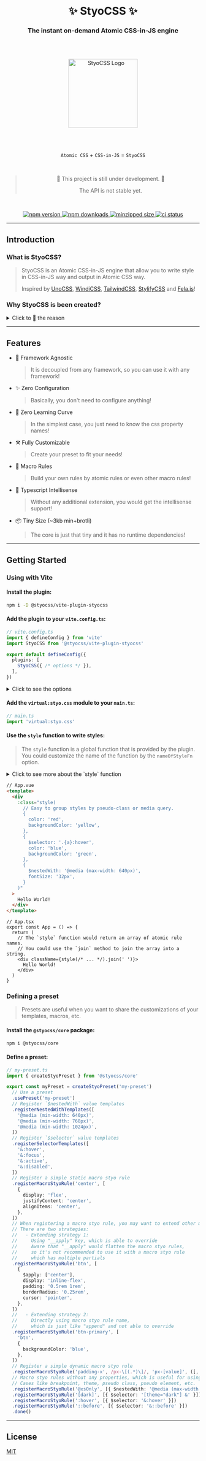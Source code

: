 <br>

<h1 align="center">
  ✨ StyoCSS ✨
</h1>

<h3 align="center">
  The instant on-demand Atomic CSS-in-JS engine
</h4>

<br>
<br>

<p align="center">
  <img src="./assets/logo.svg" alt="StyoCSS Logo" width="180" />
</p>

<br>
<br>

<p align="center">
  <code>Atomic CSS</code> + <code>CSS-in-JS</code> = <code>StyoCSS</code>
</p>

<br>

<blockquote align="center" font-size="10px">
  🚧 This project is still under development. 🚧
  
  The API is not stable yet.
</blockquote>

<br>

<p align="center">
  <a href="https://www.npmjs.com/package/@styocss/core">
    <img src="https://img.shields.io/npm/v/@styocss/core?style=flat-square" alt="npm version" />
  </a>
  <a href="https://www.npmjs.com/package/@styocss/core">
    <img src="https://img.shields.io/npm/dm/@styocss/core?style=flat-square" alt="npm downloads" />
  </a>
  <a href="https://img.shields.io/bundlephobia/minzip/@styocss/core?style=flat-square">
    <img src="https://img.shields.io/bundlephobia/minzip/@styocss/core?style=flat-square" alt="minzipped size" />
  </a>
  <a href="https://img.shields.io/github/actions/workflow/status/DevilTea/styocss/ci.yml?style=flat-square">
    <img src="https://img.shields.io/github/actions/workflow/status/DevilTea/styocss/ci.yml?style=flat-square" alt="ci status" />
  </a>

---

## Introduction

### What is StyoCSS?
> StyoCSS is an Atomic CSS-in-JS engine that allow you to write style in CSS-in-JS way and output in Atomic CSS way.
>
> Inspired by [UnoCSS](https://github.com/unocss/unocss), [WindiCSS](https://github.com/windicss/windicss), [TailwindCSS](https://github.com/tailwindlabs/tailwindcss), [StylifyCSS](https://github.com/stylify) and [Fela.js](https://github.com/robinweser/fela)!

### Why StyoCSS is been created?
<details>
  <summary>Click to 👀 the reason</summary>

> I love the idea of Atomic CSS, there are many great Atomic CSS solutions out there, such as UnoCSS, WindiCSS, TailwindCSS, Stylify, etc.
> 
> Unfortunately, I am poor to memorize the utility class names, so UnoCSS, WindiCSS or TailwindCSS is not for me.
>
> I am surprised by the zero learning curve concept of Stylify, but I don't like the idea of using a custom syntax to workaround the limitations of html class attribute.
>
> To solve the problems above, the CSS-in-JS way is the best way to write styles, but it is not the best way to output styles.
>
> So I created StyoCSS, it is a Atomic CSS-in-JS engine that allow you to write style in CSS-in-JS way and output in Atomic CSS way!
</details>

---

## Features
- 🥰 Framework Agnostic
  > It is decoupled from any framework, so you can use it with any framework!
- ✨ Zero Configuration
  > Basically, you don't need to configure anything!
- 📖 Zero Learning Curve
  > In the simplest case, you just need to know the css property names!
- ⚒️ Fully Customizable
  > Create your preset to fit your needs!
- 🧰 Macro Rules
  > Build your own rules by atomic rules or even other macro rules!
- 🧠 Typescript Intellisense 
  > Without any additional extension, you would get the intellisense support!
- 📦 Tiny Size (~3kb min+brotli)
  > The core is just that tiny and it has no runtime dependencies!

---

## Getting Started
### Using with Vite

#### Install the plugin:
```bash
npm i -D @styocss/vite-plugin-styocss
```

#### Add the plugin to your `vite.config.ts`:
```ts
// vite.config.ts
import { defineConfig } from 'vite'
import StyoCSS from '@styocss/vite-plugin-styocss'

export default defineConfig({
  plugins: [
    StyoCSS({ /* options */ }),
  ],
})
```

<details>
  <summary>Click to see the options</summary>

```ts
interface StyoPluginOptions {
  /**
   * List of file extensions to be processed by the plugin.
   * @default ['.vue', '.ts', '.tsx', '.js', '.jsx']
   */
  extensions?: string[]

  /**
   * Function to create a Styo instance. If not provided, a default instance will be created.
   * The function would provide a builder instance to customize the Styo instance.
   */
  createStyo?: (builder: StyoInstanceBuilder) => StyoInstance

  /**
   * Customize the name of the style function.
   * @default 'style'
   */
  nameOfStyleFn?: string

  /**
   * Enable/disable the generation of d.ts file, feel free to add it to your .gitignore.
   * If a string is provided, it will be used as the path to the d.ts file.
   * Default path is `<root of vite config>/styocss.d.ts`.
   * @default false
   */
  dts?: boolean | string
}
```

Creating a StyoInstance by the `createStyo` option:
```ts
StyoCSS({
  createStyo: (builder) => {
    // Customize the Styo instance here
    return builder
      // Set the prefix of the generated atomic rule names
      .setPrefix('styo-')
      // Set the default value of the `$nestedWith` property
      .setDefaultNestedWith('@media (min-width: 1000px)')
      // Set the default value of the `$selector` property
      .setDefaultSelector('.default .{a}')
      // Set the default value of the `$important` property
      .setDefaultImportant(true)
      // Use a preset
      .usePreset('my-preset')
      // Register `$nestedWith` value templates
      .registerNestedWithTemplates([
        '@media (min-width: 640px)',
        '@media (min-width: 768px)',
        '@media (min-width: 1024px)',
      ])
      // Register `$selector` value templates
      .registerSelectorTemplates([
        '&:hover',
        '&:focus',
        '&:active',
        '&:disabled',
      ])
      // Register a simple static macro styo rule
      .registerMacroStyoRule('center', [
        {
          display: 'flex',
          justifyContent: 'center',
          alignItems: 'center',
        },
      ])
      // When registering a macro styo rule, you may want to extend other macro styo rules.
      // There are two strategies:
      //   - Extending strategy 1:
      //     Using "__apply" key, which is able to override
      //     Aware that "__apply" would flatten the macro styo rules,
      //     so it's not recommended to use it with a macro styo rule
      //     which has multiple partials
      .registerMacroStyoRule('btn', [
        {
          $apply: ['center'],
          display: 'inline-flex',
          padding: '0.5rem 1rem',
          borderRadius: '0.25rem',
          cursor: 'pointer',
        },
      ])
      //   - Extending strategy 2:
      //     Directly using macro styo rule name,
      //     which is just like "append" and not able to override
      .registerMacroStyoRule('btn-primary', [
        'btn',
        {
          backgroundColor: 'blue',
        },
      ])
      // Register a simple dynamic macro styo rule
      .registerMacroStyoRule('padding-x', /px-\[(.*)\]/, 'px-[value]', ([, value]) => [{ paddingLeft: value, paddingRight: value }])
      // Macro styo rules without any properties, which is useful for using with "$apply"
      // Cases like breakpoint, theme, pseudo class, pseudo element, etc.
      .registerMacroStyoRule('@xsOnly', [{ $nestedWith: '@media (max-width: 639px)' }])
      .registerMacroStyoRule('[dark]', [{ $selector: '[theme="dark"] &' }])
      .registerMacroStyoRule(':hover', [{ $selector: '&:hover' }])
      .registerMacroStyoRule('::before', [{ $selector: '&::before' }])
      .done()
  },
})
```

</details>

#### Add the `virtual:styo.css` module to your `main.ts`:
```ts
// main.ts
import 'virtual:styo.css'
```

#### Use the `style` function to write styles:
> The `style` function is a global function that is provided by the plugin.
> You could customize the name of the function by the `nameOfStyleFn` option.

<details>
  <summary>Click to see more about the `style` function</summary>

- The arguments of the `style` function could be any number of `AtomicStyoRulesDefinition` objects or macro styo rules.
- The `style` function would return an array of atomic rule names.
- An `AtomicStyoRulesDefinition` object is an object that contains the atomic rules. For example:
  ```ts
  /* eslint 'quote-props': ['error', 'as-needed'] */
  const definition: AtomicStyoRulesDefinition = {
    // The following special properties are optional and they would be effect the current group of rules.
    //
    // A list of macro rules to apply to the atomic rules.
    $apply: ['btn', 'btn-primary'],
    // The nest selector of the rules. It's useful when you want to use media query or @supports .etc.
    $nestedWith: '@media (max-width: 640px)',
    // The selector of the rules. It's useful when you want to use pseudo-class or pseudo-element.
    // There are two special placeholders that you could use in the selector:
    // - `{a}`: The name of the atomic styo rule.
    //          It's useful when you want to combine with pseudo-class or pseudo-element.
    //          Even more, you could use it to construct an attribute selector!
    // - `&`: The placeholder for the inherited selector.
    //        It's useful when you want to combine with pseudo-class or pseudo-element,
    //        but you have already defined the default selector.
    $selector: '&:hover',
    // The important flag of the rules. It's useful when you want to override the default important flag.
    $important: true,
    // Rest of the properties would be treated as the css properties.
    // The property name in camelCase or kebab-case would both be accepted.
    backgroundColor: 'yellow',
    'background-color': 'yellow',
  }
  ```

</details>

```html
// App.vue
<template>
  <div 
    :class="style(
      // Easy to group styles by pseudo-class or media query.
      { 
        color: 'red',
        backgroundColor: 'yellow',
      },
      { 
        $selector: '.{a}:hover',
        color: 'blue',
        backgroundColor: 'green',
      },
      {
        $nestedWith: '@media (max-width: 640px)',
        fontSize: '32px',
      }
    )"
  >
    Hello World!
  </div>
</template>
```

```tsx
// App.tsx
export const App = () => {
  return (
    // The `style` function would return an array of atomic rule names.
    // You could use the `join` method to join the array into a string.
    <div className={style(/* ... */).join(' ')}>
      Hello World!
    </div>
  )
}
```

### Defining a preset
> Presets are useful when you want to share the customizations of your templates, macros, etc.

#### Install the `@styocss/core` package:
```bash
npm i @styocss/core
```

#### Define a preset:
```ts
// my-preset.ts
import { createStyoPreset } from '@styocss/core'

export const myPreset = createStyoPreset('my-preset')
  // Use a preset
  .usePreset('my-preset')
  // Register `$nestedWith` value templates
  .registerNestedWithTemplates([
    '@media (min-width: 640px)',
    '@media (min-width: 768px)',
    '@media (min-width: 1024px)',
  ])
  // Register `$selector` value templates
  .registerSelectorTemplates([
    '&:hover',
    '&:focus',
    '&:active',
    '&:disabled',
  ])
  // Register a simple static macro styo rule
  .registerMacroStyoRule('center', [
    {
      display: 'flex',
      justifyContent: 'center',
      alignItems: 'center',
    },
  ])
  // When registering a macro styo rule, you may want to extend other macro styo rules.
  // There are two strategies:
  //   - Extending strategy 1:
  //     Using "__apply" key, which is able to override
  //     Aware that "__apply" would flatten the macro styo rules,
  //     so it's not recommended to use it with a macro styo rule
  //     which has multiple partials
  .registerMacroStyoRule('btn', [
    {
      $apply: ['center'],
      display: 'inline-flex',
      padding: '0.5rem 1rem',
      borderRadius: '0.25rem',
      cursor: 'pointer',
    },
  ])
  //   - Extending strategy 2:
  //     Directly using macro styo rule name,
  //     which is just like "append" and not able to override
  .registerMacroStyoRule('btn-primary', [
    'btn',
    {
      backgroundColor: 'blue',
    },
  ])
  // Register a simple dynamic macro styo rule
  .registerMacroStyoRule('padding-x', /px-\[(.*)\]/, 'px-[value]', ([, value]) => [{ paddingLeft: value, paddingRight: value }])
  // Macro styo rules without any properties, which is useful for using with "$apply"
  // Cases like breakpoint, theme, pseudo class, pseudo element, etc.
  .registerMacroStyoRule('@xsOnly', [{ $nestedWith: '@media (max-width: 639px)' }])
  .registerMacroStyoRule('[dark]', [{ $selector: '[theme="dark"] &' }])
  .registerMacroStyoRule(':hover', [{ $selector: '&:hover' }])
  .registerMacroStyoRule('::before', [{ $selector: '&::before' }])
  .done()
```

---

## License
[MIT](./LICENSE)

